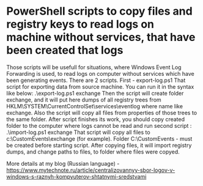 # PowerShell scripts to copy files and registry keys to read logs on machine without services, that have been created that logs
Those scripts will be usefull for situations, where Windows Event Log Forwarding is used, to read logs on computer without services which have been generating events. 
There are 2 scripts. 
First - export-log.ps1
That script for exporting data from source machine. You can run it in the syntax like below:
.\export-log.ps1 exchange
Then the script will create folder exchange, and it will put here dumps of all registry trees from HKLM\SYSTEM\CurrentControlSet\services\eventlog where name like exchange. Also the script will copy all files from properties of those trees to the same folder. 
After script finishes its work, you should copy created folder to the computer where logs cannot be read and run second script :
.\import-log.ps1 exchange
That script will copy all files to c:\CustomEvents\exchange (for example). Folder C:\CustomEvents - must be created before starting script. After copying files, it will import registry dumps, and change paths to files, to folder where files were copyed. 

More details at my blog (Russian language) - https://www.mytechnote.ru/article/centralizovannyy-sbor-logov-v-windows-s-raznyh-kompyuterov-shtatnymi-sredstvami
